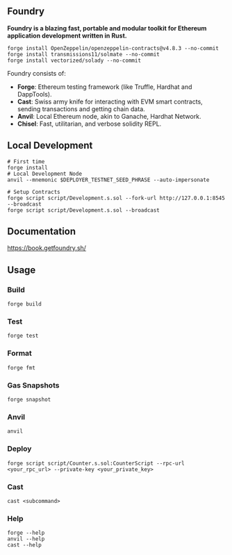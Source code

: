 ## Foundry

**Foundry is a blazing fast, portable and modular toolkit for Ethereum application development written in Rust.**

```shell
forge install OpenZeppelin/openzeppelin-contracts@v4.8.3 --no-commit
forge install transmissions11/solmate --no-commit
forge install vectorized/solady --no-commit
```

Foundry consists of:

- **Forge**: Ethereum testing framework (like Truffle, Hardhat and DappTools).
- **Cast**: Swiss army knife for interacting with EVM smart contracts, sending transactions and getting chain data.
- **Anvil**: Local Ethereum node, akin to Ganache, Hardhat Network.
- **Chisel**: Fast, utilitarian, and verbose solidity REPL.

## Local Development

```shell
# First time 
forge install
# Local Development Node
anvil --mnemonic $DEPLOYER_TESTNET_SEED_PHRASE --auto-impersonate

# Setup Contracts
forge script script/Development.s.sol --fork-url http://127.0.0.1:8545 --broadcast
forge script script/Development.s.sol --broadcast
```

## Documentation

<https://book.getfoundry.sh/>

## Usage

### Build

```shell
forge build
```

### Test

```shell
forge test
```

### Format

```shell
forge fmt
```

### Gas Snapshots

```shell
forge snapshot
```

### Anvil

```shell
anvil
```

### Deploy

```shell
forge script script/Counter.s.sol:CounterScript --rpc-url <your_rpc_url> --private-key <your_private_key>
```

### Cast

```shell
cast <subcommand>
```

### Help

```shell
forge --help
anvil --help
cast --help
```
